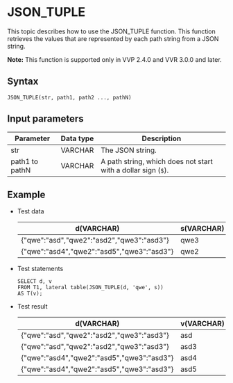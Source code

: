 # JSON\_TUPLE

This topic describes how to use the JSON\_TUPLE function. This function retrieves the values that are represented by each path string from a JSON string.

**Note:** This function is supported only in VVP 2.4.0 and VVR 3.0.0 and later.

## Syntax

```
JSON_TUPLE(str, path1, path2 ..., pathN)     
```

## Input parameters

|Parameter|Data type|Description|
|---------|---------|-----------|
|str|VARCHAR|The JSON string.|
|path1 to pathN|VARCHAR|A path string, which does not start with a dollar sign \(`$`\).|

## Example

-   Test data

    |d\(VARCHAR\)|s\(VARCHAR\)|
    |------------|------------|
    |\{"qwe":"asd","qwe2":"asd2","qwe3":"asd3"\}|qwe3|
    |\{"qwe":"asd4","qwe2":"asd5","qwe3":"asd3"\}|qwe2|

-   Test statements

    ```
    SELECT d, v 
    FROM T1, lateral table(JSON_TUPLE(d, 'qwe', s))
    AS T(v);   
    ```

-   Test result

    |d\(VARCHAR\)|v\(VARCHAR\)|
    |------------|------------|
    |\{"qwe":"asd","qwe2":"asd2","qwe3":"asd3"\}|asd|
    |\{"qwe":"asd","qwe2":"asd2","qwe3":"asd3"\}|asd3|
    |\{"qwe":"asd4","qwe2":"asd5","qwe3":"asd3"\}|asd4|
    |\{"qwe":"asd4","qwe2":"asd5","qwe3":"asd3"\}|asd5|



